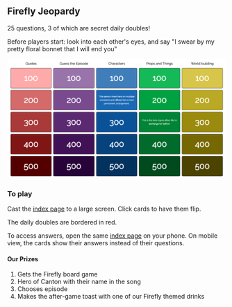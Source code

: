 
## Firefly Jeopardy

25 questions, 3 of which are secret daily doubles!

Before players start: look into each other's eyes, and say "I swear by my pretty floral bonnet that I will end you"

![firefly-image](/assets/game-screenshot.jpg)

### To play

Cast the [index page](http://estherleytush.com/firefly-jeopardy/) to a large screen. Click cards to have them flip.

The daily doubles are bordered in red.

To access answers, open the same [index page](http://estherleytush.com/firefly-jeopardy/) on your phone. On mobile view, the cards show their answers instead of their questions.

#### Our Prizes
1. Gets the Firefly board game
2. Hero of Canton with their name in the song
3. Chooses episode
4. Makes the after-game toast with one of our Firefly themed drinks
